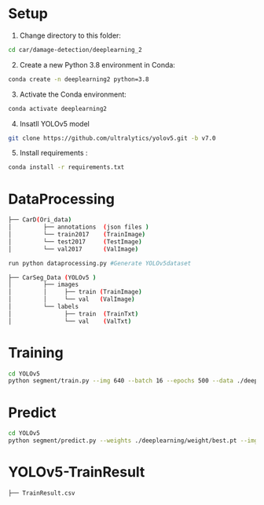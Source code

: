 # Setup

1. Change directory to this folder:
```bash
cd car/damage-detection/deeplearning_2
```

2. Create a new Python 3.8 environment in Conda:
```bash
conda create -n deeplearning2 python=3.8
```

3. Activate the Conda environment:
```bash
conda activate deeplearning2
```

4. Insatll YOLOv5 model  
```bash 
git clone https://github.com/ultralytics/yolov5.git -b v7.0
```

5. Install requirements :
```bash
conda install -r requirements.txt
```

# DataProcessing 
```bash
├── CarD(Ori_data)
│         ├── annotations  (json files )   
│         └── train2017    (TrainImage)
│         └── test2017     (TestImage)
│         └── val2017      (ValImage)
```
```bash
run python dataprocessing.py #Generate YOLOv5dataset 
```
```bash
├── CarSeg_Data (YOLOv5 )
│         ├── images   
│         │     ├── train (TrainImage)
│         │     └── val   (ValImage)
│         └── labels    
│               ├── train  (TrainTxt)
│               └── val    (ValTxt)  
```

# Training
```bash
cd YOLOv5
python segment/train.py --img 640 --batch 16 --epochs 500 --data ./deeplearning/car.yaml --weights yolov5s-seg.pt 
```

# Predict 
```bash 
cd YOLOv5
python segment/predict.py --weights ./deeplearning/weight/best.pt --img 640 --conf 0.25 --source data/images
```

# YOLOv5-TrainResult
```
├── TrainResult.csv
```
